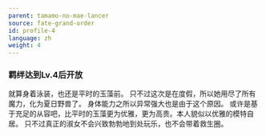 ```yaml
---
parent: tamamo-no-mae-lancer
source: fate-grand-order
id: profile-4
language: zh
weight: 4
---
```


### 羁绊达到Lv.4后开放

就算身着泳装，也还是平时的玉藻前。
只不过这次是在度假，所以她用尽了所有魔力，化为夏日野兽了。
身体能力之所以异常强大也是由于这个原因。
或许是基于充足的从容吧，比平时的玉藻更为优雅，更为高贵。本人貌似以优雅的模特自居。
只不过真正的淑女不会兴致勃勃地到处玩乐，也不会带着救生圈。
